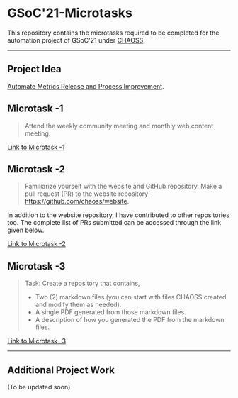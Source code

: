 # GSoC'21-Microtasks

This repository contains the microtasks required to be completed for the automation project of GSoC'21 under [CHAOSS](https://github.com/chaoss).
____

 ## Project Idea
 [Automate Metrics Release and Process Improvement](https://github.com/chaoss/website/issues/537).

## Microtask -1

> Attend the weekly community meeting and monthly web content meeting.


[Link to Microtask -1](Microtask-1)

## Microtask -2

> Familiarize yourself with the website and GitHub repository. Make a pull request (PR) to the website repository - https://github.com/chaoss/website.

In addition to the website repository, I have contributed to other repositories too. The complete list of PRs submitted can be accessed through the link given below.

[Link to Microtask -2](Microtask-2)

## Microtask -3

> Task: Create a repository that contains,
> * Two (2) markdown files (you can start with files CHAOSS created and modify them as needed).
> * A single PDF generated from those markdown files.
> * A description of how you generated the PDF from the markdown files. 


[Link to Microtask -3](Microtask-3)

___

## Additional Project Work
 
 (To be updated soon)